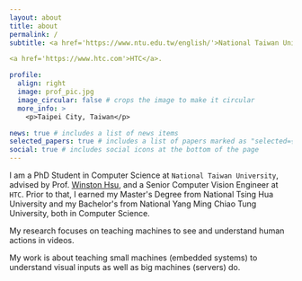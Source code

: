 ```yaml
---
layout: about
title: about
permalink: /
subtitle: <a href='https://www.ntu.edu.tw/english/'>National Taiwan University</a>

<a href='https://www.htc.com'>HTC</a>.

profile:
  align: right
  image: prof_pic.jpg
  image_circular: false # crops the image to make it circular
  more_info: >
    <p>Taipei City, Taiwan</p>

news: true # includes a list of news items
selected_papers: true # includes a list of papers marked as "selected={true}"
social: true # includes social icons at the bottom of the page
---
```


I am a PhD Student in Computer Science at `National Taiwan University`, advised by Prof. [Winston Hsu](https://winstonhsu.info/), and a Senior Computer Vision Engineer at `HTC`. Prior to that, I earned my Master's Degree from National Tsing Hua University and my Bachelor's from National Yang Ming Chiao Tung University, both in Computer Science.

My research focuses on teaching machines to see and understand human actions in videos.

My work is about teaching small machines (embedded systems) to understand visual inputs as well as big machines (servers) do.
